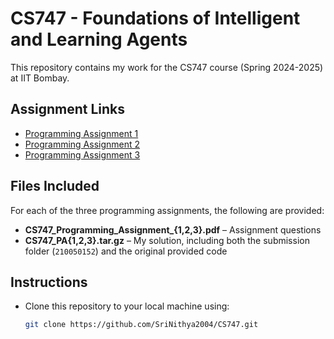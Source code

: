 # CS747 - Foundations of Intelligent and Learning Agents

This repository contains my work for the CS747 course (Spring 2024-2025) at IIT Bombay.

## Assignment Links
- [Programming Assignment 1](https://www.cse.iitb.ac.in/~shivaram/teaching/cs747-s2025/pa-1/pa1.html)
- [Programming Assignment 2](https://www.cse.iitb.ac.in/~shivaram/teaching/cs747-s2025/pa-2/pa2.html)
- [Programming Assignment 3](https://www.cse.iitb.ac.in/~shivaram/teaching/cs747-s2025/pa-3/pa3.html)

## Files Included
For each of the three programming assignments, the following are provided:
- **CS747_Programming_Assignment_{1,2,3}.pdf** – Assignment questions
- **CS747_PA{1,2,3}.tar.gz** – My solution, including both the submission folder (`210050152`) and the original provided code

## Instructions
- Clone this repository to your local machine using:
  ```bash
  git clone https://github.com/SriNithya2004/CS747.git
